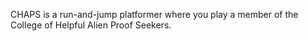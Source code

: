CHAPS is a run-and-jump platformer where you play a member of the College of Helpful Alien Proof Seekers.
